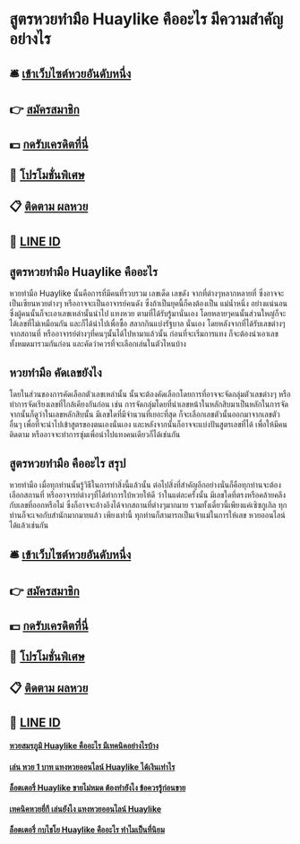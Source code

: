 # สูตรหวยทำมือ Huaylike คืออะไร มีความสำคัญอย่างไร

## 🛎 [เข้าเว็บไซต์หวยอันดับหนึ่ง](https://bit.ly/3dls2Wp)
## 👉 [สมัครสมาชิก](https://bit.ly/3dls2Wp)
## 💵 [กดรับเครดิตที่นี่](https://bit.ly/3RPKFAY)
## 👑 [โปรโมชั่นพิเศษ](https://bit.ly/3RPKFAY)
## 📋 [ติดตาม ผลหวย](https://bit.ly/3RPKFAY)
## 📱 [LINE ID](https://bit.ly/3RPKFAY)

## สูตรหวยทำมือ Huaylike คืออะไร
หวยทำมือ Huaylike นั้นคือการที่มีคนที่รวบรวม เลขเด็ด เลขดัง จากที่ต่างๆหลากหลายที่ ซึ่งอาจจะเป็นเซียนหวยต่างๆ หรืออาจจะเป็นอาจารย์คนดัง ซึ่งถ้าเป็นยุคนี้ก็คงต้องเป็น แม่น้ำหนึ่ง อย่างแน่นอน ซึ่งผู้คนนั้นก็จะเอาเลขเหล่านั้นนำไป แทงหวย ตามที่ได้รับรู้มานั่นเอง โดยหลายๆคนนั้นส่วนใหญ่ก็จะได้เลขที่ไม่เหมือนกัน และก็ได้นำไปเพื่อซื้อ สลากกินแบ่งรัฐบาล นั่นเอง โดยหลังจากที่ได้รับเลขต่างๆจากสถานที่ หรืออาจารย์ต่างๆที่คนๆนั้นได้ไปหามาแล้วนั้น ก่อนที่จะเริ่มการแทง ก็จะต้องนำเอาเลขทั้งหมดมารวมกันก่อน และคัดว่าควรที่จะเลือกเล่นในตัวไหนบ้าง

## หวยทำมือ คัดเลขยังไง
โดยในส่วนของการคัดเลือกตัวเลขเหล่านั้น นั้นจะต้องคัดเลือกโดยการที่อาจจะจัดกลุ่มตัวเลขต่างๆ หรือทำการจัดเรียงเลขที่ใกล้เคียงกันก่อน เช่น การจัดกลุ่มโดยที่นำเลขหน้าในหลักสิบมาเป็นหลักในการจัด จากนั้นก็ดูว่าในเลขหลักสิบนั้น มีเลขใดที่มีจำนวนที่เยอะที่สุด ก็จะเลือกเลขตัวนั้นออกมาจากเลขตัวอื่นๆ เพื่อที่จะนำไปเข้าสูตรของตนเองนั่นเอง และหลังจากนั้นก็อาจจะแบ่งปันสูตรเลขที่ได้ เพื่อให้มีคนติดตาม หรืออาจจะทำการซุ่มเพื่อนำไปแทงคนเดียวก็ได้เช่นกัน

## สูตรหวยทำมือ คืออะไร สรุป
หวยทำมือ เมื่อทุกท่านนั้นรู้วิธีในการทำสิ่งนี้แล้วนั้น ต่อไปสิ่งที่สำคัญอีกอย่างนั่นก็คือทุกท่านจะต้องเลือกสถานที่ หรืออาจารย์ต่างๆที่ได้ทำการใบ้หวยให้ดี ว่าในแต่ละครั้งนั้น มีเลขใดที่ตรงหรือคล้ายคลึงกับเลขที่ออกหรือไม่ ซึ่งก็อาจจะอ้างอิงได้จากสถานที่ต่างๆมากมาย รวมทั้งเดี๋ยวนี้เพียงแค่เซิซกูเกิล ทุกท่านก็จะเจอกับสำนักมากมายแล้ว เพียงเท่านี้ ทุกท่านก็สามารถเป็นเจ้าแม่ในการให้เลข หวยออนไลน์ ได้แล้วเช่นกัน

## 🛎 [เข้าเว็บไซต์หวยอันดับหนึ่ง](https://bit.ly/3dls2Wp)
## 👉 [สมัครสมาชิก](https://bit.ly/3dls2Wp)
## 💵 [กดรับเครดิตที่นี่](https://bit.ly/3RPKFAY)
## 👑 [โปรโมชั่นพิเศษ](https://bit.ly/3RPKFAY)
## 📋 [ติดตาม ผลหวย](https://bit.ly/3RPKFAY)
## 📱 [LINE ID](https://bit.ly/3RPKFAY)

#### [หวยสมรภูมิ Huaylike คืออะไร มีเทคนิคอย่างไรบ้าง](https://atom.io/themes/หวยสมรภูมิ%20Huaylike%20คืออะไร%20มีเทคนิคอย่างไรบ้าง)
#### [เล่น หวย 1 บาท แทงหวยออนไลน์ Huaylike ได้เงินเท่าไร](https://atom.io/themes/เล่น%20หวย%201%20บาท%20แทงหวยออนไลน์%20Huaylike%20ได้เงินเท่าไร)
#### [ล็อตเตอรี่ Huaylike ขายไม่หมด ต้องทำยังไง ข้อควรรู้ก่อนขาย](https://atom.io/themes/ล็อตเตอรี่%20Huaylike%20ขายไม่หมด%20ต้องทำยังไง%20ข้อควรรู้ก่อนขาย)
#### [เทคนิคหวยยี่กี เล่นยังไง แทงหวยออนไลน์ Huaylike](https://atom.io/themes/เทคนิคหวยยี่กี%20เล่นยังไง%20แทงหวยออนไลน์%20Huaylike)
#### [ล็อตเตอรี่ กบไชโย Huaylike คืออะไร ทำไมเป็นที่นิยม](https://atom.io/themes/ล็อตเตอรี่%20กบไชโย%20Huaylike%20คืออะไร%20ทำไมเป็นที่นิยม)
